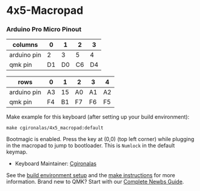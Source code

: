 # 4x5-Macropad

### Arduino Pro Micro Pinout
| columns     | 0   | 1   | 2   | 3   |
| ----------- | --- | --- | --- | --- |
| arduino pin | 2   | 3   | 5   | 4   |
| qmk pin     | D1  | D0  | C6  | D4  |

| rows        | 0   | 1   | 2   | 3   | 4   |
| ----------- | --- | --- | --- | --- | --- |
| arduino pin | A3  | 15  | A0  | A1  | A2  |
| qmk pin     | F4  | B1  | F7  | F6  | F5  |


Make example for this keyboard (after setting up your build environment):

    make cgironalas/4x5_macropad:default

Bootmagic is enabled.  Press the key at (0,0) (top left corner) while plugging in the macropad to jump to bootloader. This is `Numlock` in the default keymap.

* Keyboard Maintainer: [Cgironalas](https://github.com/Cgironalas)

See the [build environment setup](https://docs.qmk.fm/#/getting_started_build_tools) and the [make instructions](https://docs.qmk.fm/#/getting_started_make_guide) for more information. Brand new to QMK? Start with our [Complete Newbs Guide](https://docs.qmk.fm/#/newbs).
